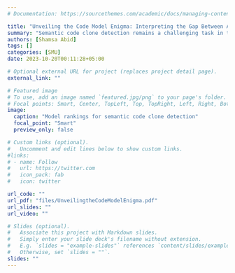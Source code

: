 ```yaml
---
# Documentation: https://sourcethemes.com/academic/docs/managing-content/

title: "Unveiling the Code Model Enigma: Interpreting the Gap Between AI and Human Intuition in Code Clone Detection"
summary: "Semantic code clone detection remains a challenging task in the realm of software engineering. While AI models are reportedly accurate, they often fail to generalize to other codebases, raising questions about their reliability and trustworthiness. We need ways to understand or interpret the decision-making behavior of the code models and evaluate whether it aligns with human intuition. In this direction, our goal is to evaluate the performance of models in relation to human intuition using counterfactual data mutations. In this talk, I will discuss how we create a human-labeled dataset of code regions of core and non-core similarities and differences, and how we perturb code clone pairs systematically to examine shifts in prediction. Our findings have practical implications, aiding researchers and end-users in choosing code clone detection models more effectively." 
authors: [Shamsa Abid]
tags: []
categories: [SMU]
date: 2023-10-20T00:11:28+05:00

# Optional external URL for project (replaces project detail page).
external_link: ""

# Featured image
# To use, add an image named `featured.jpg/png` to your page's folder.
# Focal points: Smart, Center, TopLeft, Top, TopRight, Left, Right, BottomLeft, Bottom, BottomRight.
image:
  caption: "Model rankings for semantic code clone detection"
  focal_point: "Smart"
  preview_only: false

# Custom links (optional).
#   Uncomment and edit lines below to show custom links.
#links:
# - name: Follow
#   url: https://twitter.com
#   icon_pack: fab
#   icon: twitter

url_code: ""
url_pdf: "files/UnveilingtheCodeModelEnigma.pdf"
url_slides: ""
url_video: ""

# Slides (optional).
#   Associate this project with Markdown slides.
#   Simply enter your slide deck's filename without extension.
#   E.g. `slides = "example-slides"` references `content/slides/example-slides.md`.
#   Otherwise, set `slides = ""`.
slides: ""
---
```


